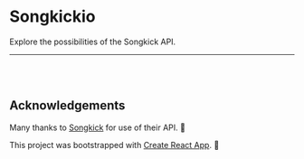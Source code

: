 # Songkickio

Explore the possibilities of the Songkick API.

---



<!-- ## View project
:mag: Live version available at [https://techdegree-project-7.netlify.com](https://techdegree-project-7.netlify.com) -->

<br><br>

<!-- <img src="https://res.cloudinary.com/dtqevfsxh/image/upload/v1557551236/portfolio/react-gallery.png" width="899px"> -->

<!-- 1. Download this repo.
2. Navigate to the project directory in the command line/terminal.
3. Run 'npm install' (or view the required dependencies listed in the package.json file and install each manually).
4. Create an account with Flickr and apply for a non-commercial API key.
5. Create a config.js file in the project's src folder.
6. In the config file add:
```javascript
const apiKey = 'YOUR API KEY';
export default apiKey;
```
7. Run 'npm start' to view the project in your browser at:  localhost:3000 -->

<!-- ## Project objective

In this project, JSX is used to write markup-like syntax directly in the JS files and managing state in a container component that passes data down to reusable stateless components. Additionally, supportive tools are used in this React project like the Create React App and React Router modules. -->

<!-- ## Techniques and concepts

- create-react-app
- JSX
- React Router
- Fetch API
- Flickr API -->

<!-- ## Additional features

In addition to completing the basic requirements for this techdegree project, I also added additional features including:

- [x] Displaying a loading indicator each time the app fetches new data.
- [x] Displaying a friendly user message when no matches are found by search
- [x] Display a 404 error component when a URL does not match an existing route
- [x] Personalized CSS stylings -->

<!-- ## Code example

From the Search.js component, this function is executed when the form (search box) is submitted.

```javascript
// When form is submitted
handleSubmit = (e) => {
	e.preventDefault();
	let searchQuery = this.search.value;
	// Pass search query to performSearch function in App.js
	this.props.newSearch(searchQuery);
	e.currentTarget.reset();
	let path = `/search/${searchQuery}`;
	// Push new entry onto history stack (list of previously visited URLs)
	// which allows us to programmatically change the URL
	this.props.history.push(path);
};
``` -->

## Acknowledgements

Many thanks to [Songkick](https://www.songkick.com) for use of their API. 🎵

This project was bootstrapped with [Create React App](https://github.com/facebook/create-react-app). :raised_hands:

